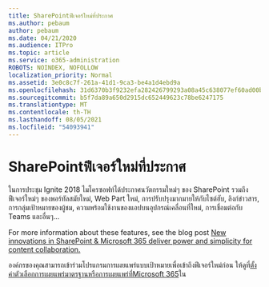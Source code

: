 ```yaml
---
title: SharePointฟีเจอร์ใหม่ที่ประกาศ
ms.author: pebaum
author: pebaum
ms.date: 04/21/2020
ms.audience: ITPro
ms.topic: article
ms.service: o365-administration
ROBOTS: NOINDEX, NOFOLLOW
localization_priority: Normal
ms.assetid: 3e0c8c7f-261a-41d1-9ca3-be4a1d4ebd9a
ms.openlocfilehash: 31d6370b3f9232efa282426799293a08a45c638077ef60ad00bd11140e4c3d1e
ms.sourcegitcommit: b5f7da89a650d2915dc652449623c78be6247175
ms.translationtype: MT
ms.contentlocale: th-TH
ms.lasthandoff: 08/05/2021
ms.locfileid: "54093941"
---
```

# <a name="sharepoint-new-features-announced"></a>SharePointฟีเจอร์ใหม่ที่ประกาศ

ในการประชุม Ignite 2018 ไมโครซอฟท์ได้ประกาศนวัตกรรมใหม่ๆ ของ SharePoint รวมถึงฟีเจอร์ใหม่ๆ ของพอร์ทัลสมัยใหม่, Web Part ใหม่, การปรับปรุงมากมายให้กับไซต์ฮับ, ลิงก์ข่าวสาร, การกลุ่มเป้าหมายของผู้ชม, ความพร้อมใช้งานของแอปบนอุปกรณ์เคลื่อนที่ใหม่, การเชื่อมต่อกับ Teams และอื่นๆ...
  
For more information about these features, see the blog post [New innovations in SharePoint &amp; Microsoft 365 deliver power and simplicity for content collaboration.](https://go.microsoft.com/fwlink/?linkid=2026502)
  
องค์กรของคุณสามารถเข้าร่วมโปรแกรมการเผยแพร่แบบเป้าหมายเพื่อเข้าถึงฟีเจอร์ใหม่ก่อน ให้ดูที่[ตั้งค่าตัวเลือกการเผยแพร่มาตรฐานหรือการเผยแพร่ที่Microsoft 365](https://docs.microsoft.com/microsoft-365/admin/manage/release-options-in-office-365)ใน
